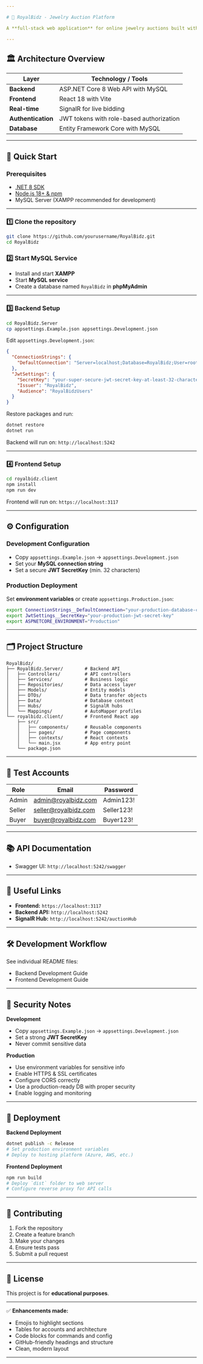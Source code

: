 ```yaml
---

# 👑 RoyalBidz - Jewelry Auction Platform

A **full-stack web application** for online jewelry auctions built with **ASP.NET Core 8** and **React**.

---
```


## 🏛 Architecture Overview

| Layer              | Technology / Tools                       |
| ------------------ | ---------------------------------------- |
| **Backend**        | ASP.NET Core 8 Web API with MySQL        |
| **Frontend**       | React 18 with Vite                       |
| **Real-time**      | SignalR for live bidding                 |
| **Authentication** | JWT tokens with role-based authorization |
| **Database**       | Entity Framework Core with MySQL         |

---

## 🚀 Quick Start

### Prerequisites

* [.NET 8 SDK](https://dotnet.microsoft.com/en-us/download/dotnet/8.0)
* [Node.js 18+ & npm](https://nodejs.org/)
* MySQL Server (XAMPP recommended for development)

---

### 1️⃣ Clone the repository

```bash
git clone https://github.com/yourusername/RoyalBidz.git
cd RoyalBidz
```

### 2️⃣ Start MySQL Service

* Install and start **XAMPP**
* Start **MySQL service**
* Create a database named `RoyalBidz` in **phpMyAdmin**

---

### 3️⃣ Backend Setup

```bash
cd RoyalBidz.Server
cp appsettings.Example.json appsettings.Development.json
```

Edit `appsettings.Development.json`:

```json
{
  "ConnectionStrings": {
    "DefaultConnection": "Server=localhost;Database=RoyalBidz;User=root;Password=your-password;Port=3306;Convert Zero Datetime=True;"
  },
  "JwtSettings": {
    "SecretKey": "your-super-secure-jwt-secret-key-at-least-32-characters-long",
    "Issuer": "RoyalBidz",
    "Audience": "RoyalBidzUsers"
  }
}
```

Restore packages and run:

```bash
dotnet restore
dotnet run
```

Backend will run on: `http://localhost:5242`

---

### 4️⃣ Frontend Setup

```bash
cd royalbidz.client
npm install
npm run dev
```

Frontend will run on: `https://localhost:3117`

---

## ⚙️ Configuration

### Development Configuration

* Copy `appsettings.Example.json` → `appsettings.Development.json`
* Set your **MySQL connection string**
* Set a secure **JWT SecretKey** (min. 32 characters)

### Production Deployment

Set **environment variables** or create `appsettings.Production.json`:

```bash
export ConnectionStrings__DefaultConnection="your-production-database-connection"
export JwtSettings__SecretKey="your-production-jwt-secret-key"
export ASPNETCORE_ENVIRONMENT="Production"
```

---

## 🗂 Project Structure

```
RoyalBidz/
├── RoyalBidz.Server/        # Backend API
│   ├── Controllers/         # API controllers
│   ├── Services/            # Business logic
│   ├── Repositories/        # Data access layer
│   ├── Models/              # Entity models
│   ├── DTOs/                # Data transfer objects
│   ├── Data/                # Database context
│   ├── Hubs/                # SignalR hubs
│   └── Mappings/            # AutoMapper profiles
└── royalbidz.client/        # Frontend React app
    ├── src/
    │   ├── components/      # Reusable components
    │   ├── pages/           # Page components
    │   ├── contexts/        # React contexts
    │   └── main.jsx         # App entry point
    └── package.json
```

---

## 🧪 Test Accounts

| Role   | Email                                               | Password   |
| ------ | --------------------------------------------------- | ---------- |
| Admin  | [admin@royalbidz.com](mailto:admin@royalbidz.com)   | Admin123!  |
| Seller | [seller@royalbidz.com](mailto:seller@royalbidz.com) | Seller123! |
| Buyer  | [buyer@royalbidz.com](mailto:buyer@royalbidz.com)   | Buyer123!  |

---

## 📚 API Documentation

* Swagger UI: `http://localhost:5242/swagger`

---

## 🔗 Useful Links

* **Frontend:** `https://localhost:3117`
* **Backend API:** `http://localhost:5242`
* **SignalR Hub:** `http://localhost:5242/auctionHub`

---

## 🛠 Development Workflow

See individual README files:

* Backend Development Guide
* Frontend Development Guide

---

## 🔐 Security Notes

**Development**

* Copy `appsettings.Example.json` → `appsettings.Development.json`
* Set a strong **JWT SecretKey**
* Never commit sensitive data

**Production**

* Use environment variables for sensitive info
* Enable HTTPS & SSL certificates
* Configure CORS correctly
* Use a production-ready DB with proper security
* Enable logging and monitoring

---

## 🚢 Deployment

**Backend Deployment**

```bash
dotnet publish -c Release
# Set production environment variables
# Deploy to hosting platform (Azure, AWS, etc.)
```

**Frontend Deployment**

```bash
npm run build
# Deploy `dist` folder to web server
# Configure reverse proxy for API calls
```

---

## 🤝 Contributing

1. Fork the repository
2. Create a feature branch
3. Make your changes
4. Ensure tests pass
5. Submit a pull request

---

## 📜 License

This project is for **educational purposes**.

---

✅ **Enhancements made:**

* Emojis to highlight sections
* Tables for accounts and architecture
* Code blocks for commands and config
* GitHub-friendly headings and structure
* Clean, modern layout

---


